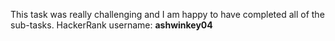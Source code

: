 This task was really challenging and I am happy to have completed all of the sub-tasks. 
HackerRank username: **ashwinkey04**
